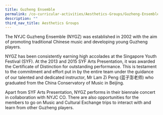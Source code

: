 ```yaml
---
title: Guzheng Ensemble
permalink: /co-curricular-activities/Aesthetics-Groups/Guzheng-Ensemble/
description: ""
third_nav_title: Aesthetics Groups
---
```

The NYJC Guzheng Ensemble (NYGZ) was established in 2002 with the aim of promoting traditional Chinese music and developing young Guzheng players.

NYGZ has been consistently earning high accolades at the Singapore Youth Festival (SYF). At the 2013 and 2015 SYF Arts Presentation, it was awarded the Certificate of Distinction for outstanding performance. This is testament to the commitment and effort put in by the entire team under the guidance of our talented and dedicated instructor, Mr Lam Zi Peng (蓝子澎老师) who graduated from the China Conservatory of Music in Beijing.

Apart from SYF Arts Presentation, NYGZ performs in their biennale concert in collaboration with NYJC CO. There are also opportunities for the members to go on Music and Cultural Exchange trips to interact with and learn from other Guzheng players.